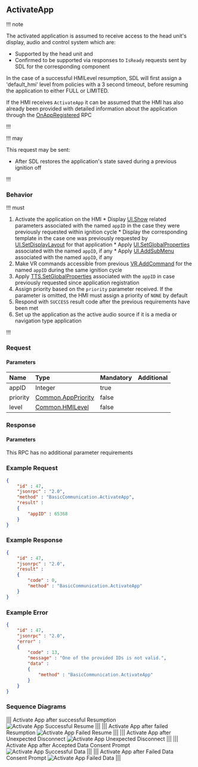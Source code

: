 ## ActivateApp

!!! note

The activated application is assumed to receive access to the head unit's display, audio and control system which are:
  * Supported by the head unit and
  * Confirmed to be supported via responses to `IsReady` requests sent by SDL for the corresponding component

In the case of a successful HMILevel resumption, SDL will first assign a 'default_hmi' level from policies with a 3 second timeout, before resuming the application to either FULL or LIMITED.

If the HMI receives `ActivateApp` it can be assumed that the HMI has also already been provided with detailed information about the application through the [OnAppRegistered](../OnAppRegistered) RPC

!!!

!!! may

This request may be sent:
  * After SDL restores the application's state saved during a previous ignition off

!!!

### Behavior

!!! must

  1. Activate the application on the HMI
    * Display [UI.Show](../../UI/Show) related parameters associated with the named `appID` in the case they were previously requested within ignition cycle
    * Display the corresponding template in the case one was previously requested by [UI.SetDisplayLayout](../../UI/SetDisplayLayout) for that application
    * Apply [UI.SetGlobalProperties](../../UI/SetGlobalProperties) associated with the named `appID`, if any
    * Apply [UI.AddSubMenu](../../UI/AddSubMenu) associated with the named `appID`, if any
  2. Make VR commands accessible from previous [VR.AddCommand](../VR/AddCommand) for the named `appID` during the same ignition cycle
  3. Apply [TTS.SetGlobalProperties](../../TTS/SetGlobalProperties) associated with the `appID` in case previously requested since application registration
  4. Assign priority based on the `priority` parameter received. If the parameter is omitted, the HMI must assign a priority of `NONE` by default
  5. Respond with `SUCCESS` result code after the previous requirements have been met
  6. Set up the application as the active audio source if it is a media or navigation type application

!!!

### Request

#### Parameters

|Name|Type|Mandatory|Additional|
|:---|:---|:--------|:---------|
|appID|Integer|true||
|priority|[Common.AppPriority](../../Common/Enums/index.md#apppriority)|false||
|level|[Common.HMILevel](../../Common/Enums/index.md#hmilevel)|false||

### Response

#### Parameters

This RPC has no additional parameter requirements

### Example Request

```json
{
	"id" : 47,
	"jsonrpc" : "2.0",
	"method" : "BasicCommunication.ActivateApp",
	"result" :
	{
		"appID" : 65368
	}
}
```
### Example Response

```json
{
	"id" : 47,
	"jsonrpc" : "2.0",
	"result" :
	{
		"code" : 0,
		"method" : "BasicCommunication.ActivateApp"
	}
}
```

### Example Error

```json
{
	"id" : 47,
	"jsonrpc" : "2.0",
	"error" :
	{
		"code" : 13,
		"message" : "One of the provided IDs is not valid.",
		"data" :
		{
			"method" : "BasicCommunication.ActivateApp"
		}
	}
}
```

### Sequence Diagrams
|||
Activate App after successful Resumption
![Activate App Successful Resume](./assets/ActivateAppSuccessfulResume.png)
|||
|||
Activate App after failed Resumption
![Activate App Failed Resume](./assets/ActivateAppFailedResume.png)
|||
|||
Activate App after Unexpected Disconnect
![Activate App Unexpected Disconnect](./assets/ActivateAppUnexpectedDisconnect.png)
|||
|||
Activate App after Accepted Data Consent Prompt
![Activate App Successful Data](./assets/ActivateAppSuccessfulData.png)
|||
|||
Activate App after Failed Data Consent Prompt
![Activate App Failed Data](./assets/ActivateAppFailedData.png)
|||
